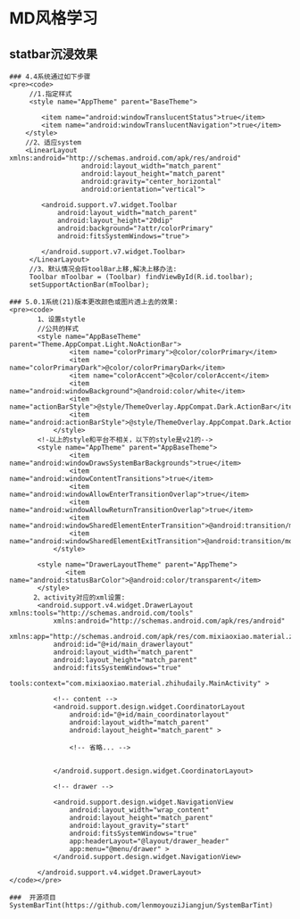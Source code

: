 # MD风格学习
  ## statbar沉浸效果
    ### 4.4系统通过如下步骤
    <pre><code>
         //1.指定样式
         <style name="AppTheme" parent="BaseTheme">

            <item name="android:windowTranslucentStatus">true</item>
            <item name="android:windowTranslucentNavigation">true</item>
        </style>
        //2、适应system
        <LinearLayout xmlns:android="http://schemas.android.com/apk/res/android"
                      android:layout_width="match_parent"
                      android:layout_height="match_parent"
                      android:gravity="center_horizontal"
                      android:orientation="vertical">

            <android.support.v7.widget.Toolbar
                android:layout_width="match_parent"
                android:layout_height="20dip"
                android:background="?attr/colorPrimary"
                android:fitsSystemWindows="true">

            </android.support.v7.widget.Toolbar>
         </LinearLayout>
         //3、默认情况会将toolBar上移,解决上移办法:
         Toolbar mToolbar = (Toolbar) findViewById(R.id.toolbar);
         setSupportActionBar(mToolbar);
   </code></pre>

    ### 5.0.1系统(21)版本更改颜色或图片透上去的效果:
    <pre><code>
           1、设置stytle
           //公共的样式
           <style name="AppBaseTheme" parent="Theme.AppCompat.Light.NoActionBar">
                   <item name="colorPrimary">@color/colorPrimary</item>
                   <item name="colorPrimaryDark">@color/colorPrimaryDark</item>
                   <item name="colorAccent">@color/colorAccent</item>
                   <item name="android:windowBackground">@android:color/white</item>
                   <item name="actionBarStyle">@style/ThemeOverlay.AppCompat.Dark.ActionBar</item>
                   <item name="android:actionBarStyle">@style/ThemeOverlay.AppCompat.Dark.ActionBar</item>
               </style>
           <!-以上的style和平台不相关，以下的style是v21的-->
           <style name="AppTheme" parent="AppBaseTheme">
                   <item name="android:windowDrawsSystemBarBackgrounds">true</item>
                   <item name="android:windowContentTransitions">true</item>
                   <item name="android:windowAllowEnterTransitionOverlap">true</item>
                   <item name="android:windowAllowReturnTransitionOverlap">true</item>
                   <item name="android:windowSharedElementEnterTransition">@android:transition/move</item>
                   <item name="android:windowSharedElementExitTransition">@android:transition/move</item>
               </style>

           <style name="DrawerLayoutTheme" parent="AppTheme">
                  <item name="android:statusBarColor">@android:color/transparent</item>
           </style>
          2、activity对应的xml设置:
           <android.support.v4.widget.DrawerLayout xmlns:tools="http://schemas.android.com/tools"
               xmlns:android="http://schemas.android.com/apk/res/android"
               xmlns:app="http://schemas.android.com/apk/res/com.mixiaoxiao.material.zhihudaily"
               android:id="@+id/main_drawerlayout"
               android:layout_width="match_parent"
               android:layout_height="match_parent"
               android:fitsSystemWindows="true"
               tools:context="com.mixiaoxiao.material.zhihudaily.MainActivity" >

               <!-- content -->
               <android.support.design.widget.CoordinatorLayout
                   android:id="@+id/main_coordinatorlayout"
                   android:layout_width="match_parent"
                   android:layout_height="match_parent" >

                   <!-- 省略... -->


               </android.support.design.widget.CoordinatorLayout>

               <!-- drawer -->

               <android.support.design.widget.NavigationView
                   android:layout_width="wrap_content"
                   android:layout_height="match_parent"
                   android:layout_gravity="start"
                   android:fitsSystemWindows="true"
                   app:headerLayout="@layout/drawer_header"
                   app:menu="@menu/drawer" >
               </android.support.design.widget.NavigationView>

           </android.support.v4.widget.DrawerLayout>
    </code></pre>

    ###  开源项目SystemBarTint(https://github.com/lenmoyouziJiangjun/SystemBarTint)

